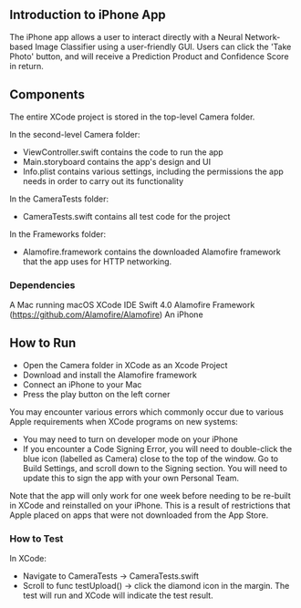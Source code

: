 ## Introduction to iPhone App

The iPhone app allows a user to interact directly with a Neural Network-based Image Classifier using a user-friendly GUI. Users can click the 'Take Photo' button, and will receive a Prediction Product and Confidence Score in return.

## Components

The entire XCode project is stored in the top-level Camera folder.

In the second-level Camera folder:
 - ViewController.swift contains the code to run the app
 - Main.storyboard contains the app's design and UI
 - Info.plist contains various settings, including the permissions the app needs in order to carry out its functionality

In the CameraTests folder:
 - CameraTests.swift contains all test code for the project

In the Frameworks folder:
 - Alamofire.framework contains the downloaded Alamofire framework that the app uses for HTTP networking.


### Dependencies
A Mac running macOS
XCode IDE
Swift 4.0
Alamofire Framework (https://github.com/Alamofire/Alamofire)
An iPhone

## How to Run

- Open the Camera folder in XCode as an Xcode Project
- Download and install the Alamofire framework
- Connect an iPhone to your Mac
- Press the play button on the left corner

You may encounter various errors which commonly occur due to various Apple requirements when XCode programs on new systems:
  - You may need to turn on developer mode on your iPhone
  - If you encounter a Code Signing Error, you will need to double-click the blue icon (labelled as Camera) close to the top of the window. Go to Build Settings, and scroll down to the Signing section. You will need to update this to sign the app with your own Personal Team.

Note that the app will only work for one week before needing to be re-built in XCode and reinstalled on your iPhone. This is a result of restrictions that Apple placed on apps that were not downloaded from the App Store.

### How to Test
In XCode:
 - Navigate to CameraTests -> CameraTests.swift
 - Scroll to func testUpload() -> click the diamond icon in the margin. The test will run and XCode will indicate the test result.
